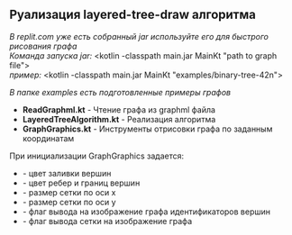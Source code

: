 ## Руализация layered-tree-draw алгоритма

*В replit.com уже есть собранный jar используйте его для быстрого рисования графа*  
*Команда запуска jar:* <kotlin -classpath main.jar MainKt "path to graph file">  
*пример:* <kotlin -classpath main.jar MainKt "examples/binary-tree-42n">

*В папке examples есть подготовленные примеры графов*

- **ReadGraphml.kt** - Чтение графа из graphml файла
- **LayeredTreeAlgorithm.kt** - Реализация алгоритма
- **GraphGraphics.kt** - Инструменты отрисовки графа по заданным координатам

При инициализации GraphGraphics задается:
- <fillColor> - цвет заливки вершин
- <borderColor> - цвет ребер и границ вершин
- <xPadding> - размер сетки по оси x
- <xPadding> - размер сетки по оси y
- <nodeTitle> - флаг вывода на изображение графа идентификаторов вершин
- <grid> - флаг вывода сетки на изображение графа
